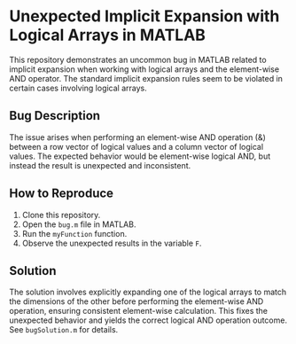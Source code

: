 # Unexpected Implicit Expansion with Logical Arrays in MATLAB

This repository demonstrates an uncommon bug in MATLAB related to implicit expansion when working with logical arrays and the element-wise AND operator.  The standard implicit expansion rules seem to be violated in certain cases involving logical arrays.

## Bug Description
The issue arises when performing an element-wise AND operation (&) between a row vector of logical values and a column vector of logical values.  The expected behavior would be element-wise logical AND, but instead the result is unexpected and inconsistent.

## How to Reproduce
1.  Clone this repository.
2.  Open the `bug.m` file in MATLAB.
3.  Run the `myFunction` function.
4.  Observe the unexpected results in the variable `F`.

## Solution
The solution involves explicitly expanding one of the logical arrays to match the dimensions of the other before performing the element-wise AND operation, ensuring consistent element-wise calculation.
This fixes the unexpected behavior and yields the correct logical AND operation outcome. See `bugSolution.m` for details.